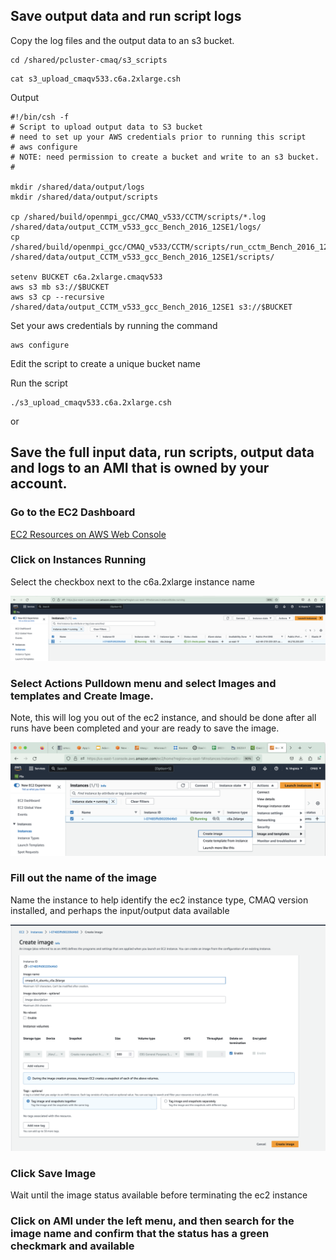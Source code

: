 ## Save output data and run script logs 

Copy the log files and the output data to an s3 bucket.


```
cd /shared/pcluster-cmaq/s3_scripts
```

```
cat s3_upload_cmaqv533.c6a.2xlarge.csh 
```

Output

```
#!/bin/csh -f
# Script to upload output data to S3 bucket
# need to set up your AWS credentials prior to running this script
# aws configure
# NOTE: need permission to create a bucket and write to an s3 bucket. 
# 

mkdir /shared/data/output/logs
mkdir /shared/data/output/scripts

cp /shared/build/openmpi_gcc/CMAQ_v533/CCTM/scripts/*.log /shared/data/output_CCTM_v533_gcc_Bench_2016_12SE1/logs/
cp  /shared/build/openmpi_gcc/CMAQ_v533/CCTM/scripts/run_cctm_Bench_2016_12SE1.csh /shared/data/output_CCTM_v533_gcc_Bench_2016_12SE1/scripts/

setenv BUCKET c6a.2xlarge.cmaqv533
aws s3 mb s3://$BUCKET
aws s3 cp --recursive /shared/data/output_CCTM_v533_gcc_Bench_2016_12SE1 s3://$BUCKET

```

Set your aws credentials by running the command

```
aws configure
```


Edit the script to create a unique bucket name

Run the script

```
./s3_upload_cmaqv533.c6a.2xlarge.csh
```



or

## Save the full input data, run scripts, output data and logs to an AMI that is owned by your account.

### Go to the EC2 Dashboard 

<a href="https://us-east-1.console.aws.amazon.com/ec2/home?region=us-east-1">EC2 Resources on AWS Web Console</a>


### Click on Instances Running

Select the checkbox next to the c6a.2xlarge instance name

![Select Instance on EC2 Dashboard](../web-vm/ec2_select_instance_checkbox.png)

### Select Actions Pulldown menu and select Images and templates and Create Image.

Note, this will log you out of the ec2 instance, and should be done after all runs have been completed and your are ready to save the image.

![Create Image on EC2 Dashboard](../web-vm/ec2_web_console_save_image.png)

### Fill out the name of the image 

Name the instance to help identify the ec2 instance type, CMAQ version installed, and perhaps the input/output data available

![Confirm Save Image on EC2 Dashboard](../web-vm/ec2_create_image.png)


### Click Save Image

Wait until the image status available before terminating the ec2 instance

### Click on AMI under the left menu, and then search for the image name and confirm that the status has a green checkmark and available
